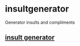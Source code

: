 # insultgenerator
Generator insults and compliments

## [insult generator](insultgenerator.xyz/popout.html)
